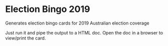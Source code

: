 # Election Bingo 2019
Generates election bingo cards for 2019 Australian election coverage

Just run it and pipe the output to a HTML doc. Open the doc in a browser to view/print the card.
